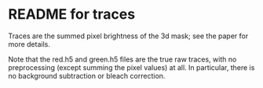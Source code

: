 # README for traces

Traces are the summed pixel brightness of the 3d mask; see the paper for more details.

Note that the red.h5 and green.h5 files are the true raw traces, with no preprocessing (except summing the pixel values) at all. In particular, there is no background subtraction or bleach correction.
